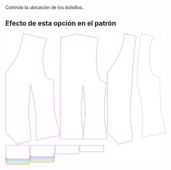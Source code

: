 
Controla la ubicación de los bolsillos.


## Efecto de esta opción en el patrón
![Esta imagen muestra el efecto de esta opción superponiendo varias variantes que tienen un valor diferente para esta opción](wahid_pocketlocation_sample.svg "Efecto de esta opción en el patrón")